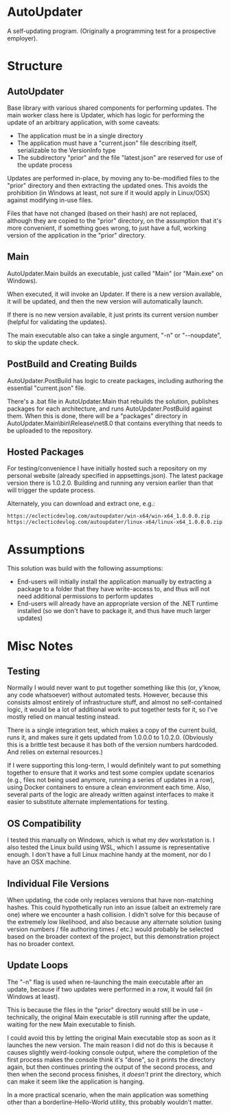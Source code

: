 # AutoUpdater
A self-updating program. (Originally a programming test for a prospective employer).

# Structure

## AutoUpdater

Base library with various shared components for performing updates. The main worker class here is Updater, which has logic for performing the update of an arbitrary application, with some caveats:
- The application must be in a single directory
- The application must have a "current.json" file describing itself, serializable to the VersionInfo type
- The subdirectory "prior" and the file "latest.json" are reserved for use of the update process

Updates are performed in-place, by moving any to-be-modified files to the "prior" directory and then extracting the updated ones. This avoids the prohibition (in Windows at least, not sure if it would apply in Linux/OSX) against modifying in-use files.

Files that have not changed (based on their hash) are not replaced, although they are copied to the "prior" directory, on the assumption that it's more convenient, if something goes wrong, to just have a full, working version of the application in the "prior" directory.

## Main

AutoUpdater.Main builds an executable, just called "Main" (or "Main.exe" on Windows).

When executed, it will invoke an Updater. If there is a new version available, it will be updated, and then the new version will automatically launch.

If there is no new version available, it just prints its current version number (helpful for validating the updates).

The main executable also can take a single argument, "-n" or "--noupdate", to skip the update check.

## PostBuild and Creating Builds

AutoUpdater.PostBuild has logic to create packages, including authoring the essential "current.json" file.

There's a .bat file in AutoUpdater.Main that rebuilds the solution, publishes packages for each architecture, and runs AutoUpdater.PostBuild against them. When this is done, there will be a "packages" directory in AutoUpdater.Main\bin\Release\net8.0 that contains everything that needs to be uploaded to the repository.

## Hosted Packages

For testing/convenience I have initially hosted such a repository on my personal website (already specified in appsettings.json). The latest package version there is 1.0.2.0. Building and running any version earlier than that will trigger the update process.

Alternately, you can download and extract one, e.g.:

	https://eclecticdevlog.com/autoupdater/win-x64/win-x64_1.0.0.0.zip
	https://eclecticdevlog.com/autoupdater/linux-x64/linux-x64_1.0.0.0.zip

# Assumptions

This solution was build with the following assumptions:
- End-users will initially install the application manually by extracting a package to a folder that they have write-access to, and thus will not need additional permissions to perform updates
- End-users will already have an appropriate version of the .NET runtime installed (so we don't have to package it, and thus have much larger updates)

# Misc Notes

## Testing

Normally I would never want to put together something like this (or, y'know, any code whatsoever) without automated tests. However, because this consists almost entirely of infrastructure stuff, and almost no self-contained logic, it would be a lot of additional work to put together tests for it, so I've mostly relied on manual testing instead.

There is a single integration test, which makes a copy of the current build, runs it, and makes sure it gets updated from 1.0.0.0 to 1.0.2.0. (Obviously this is a brittle test because it has both of the version numbers hardcoded. And relies on external resources.)

If I were supporting this long-term, I would definitely want to put something together to ensure that it works and test some complex update scenarios (e.g., files not being used anymore, running a series of updates in a row), using Docker containers to ensure a clean environment each time. Also, several parts of the logic are already written against interfaces to make it easier to substitute alternate implementations for testing.

## OS Compatibility

I tested this manually on Windows, which is what my dev workstation is. I also tested the Linux build using WSL, which I assume is representative enough. I don't have a full Linux machine handy at the moment, nor do I have an OSX machine.

## Individual File Versions

When updating, the code only replaces versions that have non-matching hashes. This could hypothetically run into an issue (albeit an extremely rare one) where we encounter a hash collision. I didn't solve for this because of the extremely low likelihood, and also because any alternate solution (using version numbers / file authoring times / etc.) would probably be selected based on the broader context of the project, but this demonstration project has no broader context.

## Update Loops

The "-n" flag is used when re-launching the main executable after an update, because if two updates were performed in a row, it would fail (in Windows at least).

This is because the files in the "prior" directory would still be in use - technically, the original Main executable is still running after the update, waiting for the new Main executable to finish.

I could avoid this by letting the original Main executable stop as soon as it launches the new version. The main reason I did not do this is because it causes slightly weird-looking console output, where the completion of the first process makes the console think it's "done", so it prints the directory again, but then continues printing the output of the second process, and then when the second process finishes, it *doesn't* print the directory, which can make it seem like the application is hanging.

In a more practical scenario, when the main application was something other than a borderline-Hello-World utility, this probably wouldn't matter.